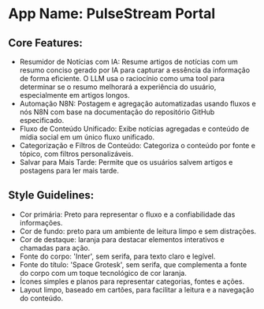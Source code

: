 # **App Name**: PulseStream Portal

## Core Features:

- Resumidor de Notícias com IA: Resume artigos de notícias com um resumo conciso gerado por IA para capturar a essência da informação de forma eficiente. O LLM usa o raciocínio como uma tool para determinar se o resumo melhorará a experiência do usuário, especialmente em artigos longos.
- Automação N8N: Postagem e agregação automatizadas usando fluxos e nós N8N com base na documentação do repositório GitHub especificado.
- Fluxo de Conteúdo Unificado: Exibe notícias agregadas e conteúdo de mídia social em um único fluxo unificado.
- Categorização e Filtros de Conteúdo: Categoriza o conteúdo por fonte e tópico, com filtros personalizáveis.
- Salvar para Mais Tarde: Permite que os usuários salvem artigos e postagens para ler mais tarde.

## Style Guidelines:

- Cor primária: Preto para representar o fluxo e a confiabilidade das informações.
- Cor de fundo: preto para um ambiente de leitura limpo e sem distrações.
- Cor de destaque: laranja para destacar elementos interativos e chamadas para ação.
- Fonte do corpo: 'Inter', sem serifa, para texto claro e legível.
- Fonte do título: 'Space Grotesk', sem serifa, que complementa a fonte do corpo com um toque tecnológico de cor laranja.
- Ícones simples e planos para representar categorias, fontes e ações.
- Layout limpo, baseado em cartões, para facilitar a leitura e a navegação do conteúdo.
